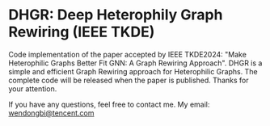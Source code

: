# DHGR: Deep Heterophily Graph Rewiring (IEEE TKDE)
Code implementation of the paper accepted by IEEE TKDE2024: "Make Heterophilic Graphs Better Fit GNN: A Graph Rewiring Approach". DHGR is a simple and efficient Graph Rewiring approach for Heterophilic Graphs.
The complete code will be released when the paper is published. Thanks for your attention.

If you have any questions, feel free to contact me. My email: wendongbi@tencent.com
